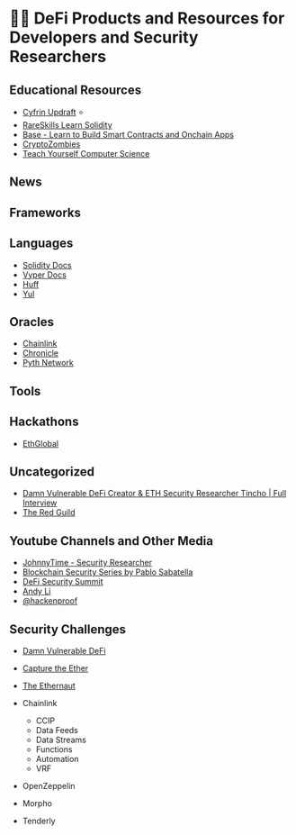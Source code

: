 # 🧑‍💻 DeFi Products and Resources for Developers and Security Researchers

## Educational Resources

- [Cyfrin Updraft](https://www.cyfrin.io/updraft) ⭐
- [RareSkills Learn Solidity](https://www.rareskills.io/learn-solidity)
- [Base - Learn to Build Smart Contracts and Onchain Apps](https://docs.base.org/base-learn/docs/welcome/)
- [CryptoZombies](https://cryptozombies.io/)
- [Teach Yourself Computer Science](https://teachyourselfcs.com/)

## News

## Frameworks

## Languages

- [Solidity Docs](https://docs.soliditylang.org/en/latest/)
- [Vyper Docs](https://docs.vyperlang.org/en/stable/)
- [Huff](https://docs.huff.sh/)
- [Yul](https://docs.soliditylang.org/en/latest/yul.html)

## Oracles

- [Chainlink](https://chain.link/)
- [Chronicle](https://chroniclelabs.org/)
- [Pyth Network](https://www.pyth.network/)

## Tools

## Hackathons

- [EthGlobal](https://ethglobal.com/)

## Uncategorized

- [Damn Vulnerable DeFi Creator & ETH Security Researcher Tincho | Full Interview](https://www.youtube.com/watch?v=bYdiF06SLWc)
- [The Red Guild](https://theredguild.org/)

## Youtube Channels and Other Media

- [JohnnyTime - Security Researcher](https://www.youtube.com/@JohnnyTime)
- [Blockchain Security Series by Pablo Sabatella](https://www.youtube.com/@blockchainsecurityseries)
- [DeFi Security Summit](https://www.youtube.com/@defisecuritysummit2088)
- [Andy Li](https://www.youtube.com/@andyli)
- [@hackenproof](https://www.youtube.com/@hackenproof)

## Security Challenges

- [Damn Vulnerable DeFi](https://www.damnvulnerabledefi.xyz/)
- [Capture the Ether](https://capturetheether.com/)
- [The Ethernaut](https://ethernaut.openzeppelin.com/)

- Chainlink
  - CCIP
  - Data Feeds
  - Data Streams
  - Functions
  - Automation
  - VRF
- OpenZeppelin
- Morpho
- Tenderly
